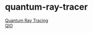 # quantum-ray-tracer

[Quantum Ray Tracing](http://machinelevel.com/qc/doc/Quantum%20Ray%20Tracing.pdf)  
[QIO](https://hackage.haskell.org/package/QIO)
